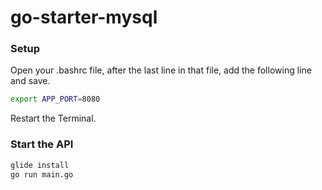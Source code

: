 # go-starter-mysql

### Setup

Open your .bashrc file, after the last line in that file, add the following line and save.


```sh
export APP_PORT=8080
```

Restart the Terminal.

### Start the API

```sh
glide install
go run main.go
```
